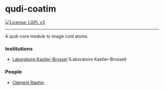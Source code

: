 # qudi-coatim
[![License: LGPL v3](https://img.shields.io/badge/License-LGPL%20v3-blue.svg)](https://www.gnu.org/licenses/lgpl-3.0)

---

A qudi-core module to image cold atoms.

### Institutions
- [Laboratoire Kastler-Brossel](https://lkb.fr/) (Laboratoire Kastler-Brossel)

### People
- [Clément Raphin](mailto:clement.raphin@lkb.ens.fr?subject=[qudi]%20Contact%20Author)
